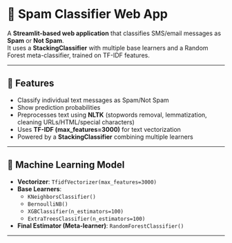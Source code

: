 # 📩 Spam Classifier Web App  

A **Streamlit-based web application** that classifies SMS/email messages as **Spam** or **Not Spam**.  
It uses a **StackingClassifier** with multiple base learners and a Random Forest meta-classifier, trained on TF-IDF features.  

---

## 🚀 Features  
- Classify individual text messages as Spam/Not Spam  
- Show prediction probabilities  
- Preprocesses text using **NLTK** (stopwords removal, lemmatization, cleaning URLs/HTML/special characters)  
- Uses **TF-IDF (max_features=3000)** for text vectorization  
- Powered by a **StackingClassifier** combining multiple learners  

---

## 🧠 Machine Learning Model  

- **Vectorizer**: `TfidfVectorizer(max_features=3000)`  
- **Base Learners**:  
  - `KNeighborsClassifier()`  
  - `BernoulliNB()`  
  - `XGBClassifier(n_estimators=100)`  
  - `ExtraTreesClassifier(n_estimators=100)`  
- **Final Estimator (Meta-learner)**: `RandomForestClassifier()`  

---


